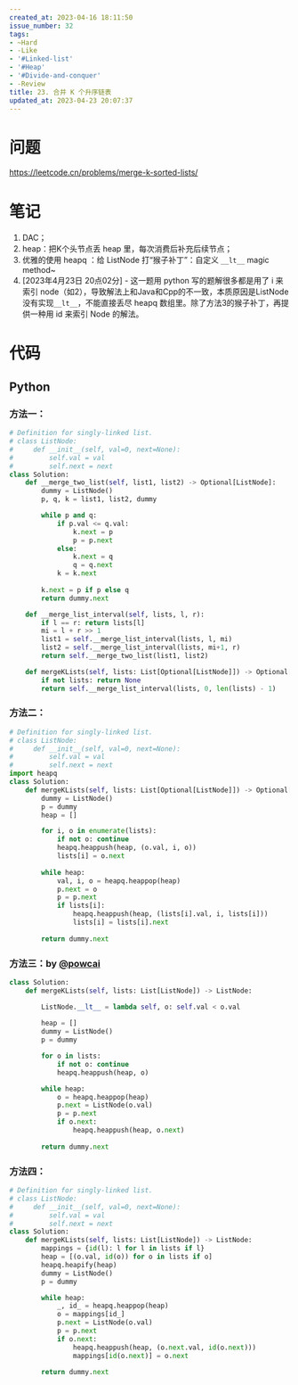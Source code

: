 ```yaml
---
created_at: 2023-04-16 18:11:50
issue_number: 32
tags:
- ~Hard
- -Like
- '#Linked-list'
- '#Heap'
- '#Divide-and-conquer'
- -Review
title: 23. 合并 K 个升序链表
updated_at: 2023-04-23 20:07:37
---
```


# 问题

https://leetcode.cn/problems/merge-k-sorted-lists/

# 笔记

1. DAC；
2. heap：把K个头节点丢 heap 里，每次消费后补充后续节点；
3. 优雅的使用 heapq ：给 ListNode 打“猴子补丁”：自定义 `__lt__` magic method~
4. [2023年4月23日 20点02分] - 这一题用 python 写的题解很多都是用了 i 来索引 node（如2），导致解法上和Java和Cpp的不一致，本质原因是ListNode没有实现`__lt__`，不能直接丢尽 heapq 数组里。除了方法3的猴子补丁，再提供一种用 id 来索引 Node 的解法。

# 代码

## Python

### 方法一：

```python
# Definition for singly-linked list.
# class ListNode:
#     def __init__(self, val=0, next=None):
#         self.val = val
#         self.next = next
class Solution:
    def __merge_two_list(self, list1, list2) -> Optional[ListNode]:
        dummy = ListNode()
        p, q, k = list1, list2, dummy

        while p and q:
            if p.val <= q.val:
                k.next = p
                p = p.next
            else:
                k.next = q
                q = q.next
            k = k.next
        
        k.next = p if p else q
        return dummy.next

    def __merge_list_interval(self, lists, l, r):
        if l == r: return lists[l]
        mi = l + r >> 1
        list1 = self.__merge_list_interval(lists, l, mi)
        list2 = self.__merge_list_interval(lists, mi+1, r)
        return self.__merge_two_list(list1, list2)

    def mergeKLists(self, lists: List[Optional[ListNode]]) -> Optional[ListNode]:
        if not lists: return None
        return self.__merge_list_interval(lists, 0, len(lists) - 1)

```

### 方法二：

```python
# Definition for singly-linked list.
# class ListNode:
#     def __init__(self, val=0, next=None):
#         self.val = val
#         self.next = next
import heapq
class Solution:
    def mergeKLists(self, lists: List[Optional[ListNode]]) -> Optional[ListNode]:
        dummy = ListNode()
        p = dummy
        heap = []

        for i, o in enumerate(lists):
            if not o: continue
            heapq.heappush(heap, (o.val, i, o))
            lists[i] = o.next
        
        while heap:
            val, i, o = heapq.heappop(heap)
            p.next = o
            p = p.next
            if lists[i]:
                heapq.heappush(heap, (lists[i].val, i, lists[i]))
                lists[i] = lists[i].next
        
        return dummy.next
```

### 方法三：by [@powcai](https://leetcode.cn/problems/merge-k-sorted-lists/solution/leetcode-23-he-bing-kge-pai-xu-lian-biao-by-powcai/367559)

```python
class Solution:
    def mergeKLists(self, lists: List[ListNode]) -> ListNode:

        ListNode.__lt__ = lambda self, o: self.val < o.val
        
        heap = []
        dummy = ListNode()
        p = dummy

        for o in lists:
            if not o: continue
            heapq.heappush(heap, o)

        while heap:
            o = heapq.heappop(heap)
            p.next = ListNode(o.val)
            p = p.next
            if o.next:
                heapq.heappush(heap, o.next)
        
        return dummy.next
```

### 方法四：

```python
# Definition for singly-linked list.
# class ListNode:
#     def __init__(self, val=0, next=None):
#         self.val = val
#         self.next = next
class Solution:
    def mergeKLists(self, lists: List[ListNode]) -> ListNode:
        mappings = {id(l): l for l in lists if l}
        heap = [(o.val, id(o)) for o in lists if o]
        heapq.heapify(heap)
        dummy = ListNode()
        p = dummy

        while heap:
            _, id_ = heapq.heappop(heap)
            o = mappings[id_]
            p.next = ListNode(o.val)
            p = p.next
            if o.next:
                heapq.heappush(heap, (o.next.val, id(o.next)))
                mappings[id(o.next)] = o.next

        return dummy.next
```